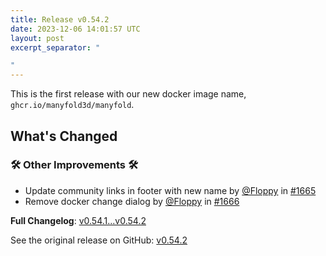 ```yaml
---
title: Release v0.54.2
date: 2023-12-06 14:01:57 UTC
layout: post
excerpt_separator: "

"
---
```

This is the first release with our new docker image name, `ghcr.io/manyfold3d/manyfold`.

## What's Changed
### 🛠️ Other Improvements 🛠️
* Update community links in footer with new name by [@Floppy](https://github.com/Floppy) in [#1665](https://github.com/manyfold3d/manyfold/pull/1665)
* Remove docker change dialog by [@Floppy](https://github.com/Floppy) in [#1666](https://github.com/manyfold3d/manyfold/pull/1666)

**Full Changelog**: [v0.54.1...v0.54.2](https://github.com/manyfold3d/manyfold/compare/v0.54.1...v0.54.2)

See the original release on GitHub: [v0.54.2](https://github.com/manyfold3d/manyfold/releases/tag/v0.54.2)
